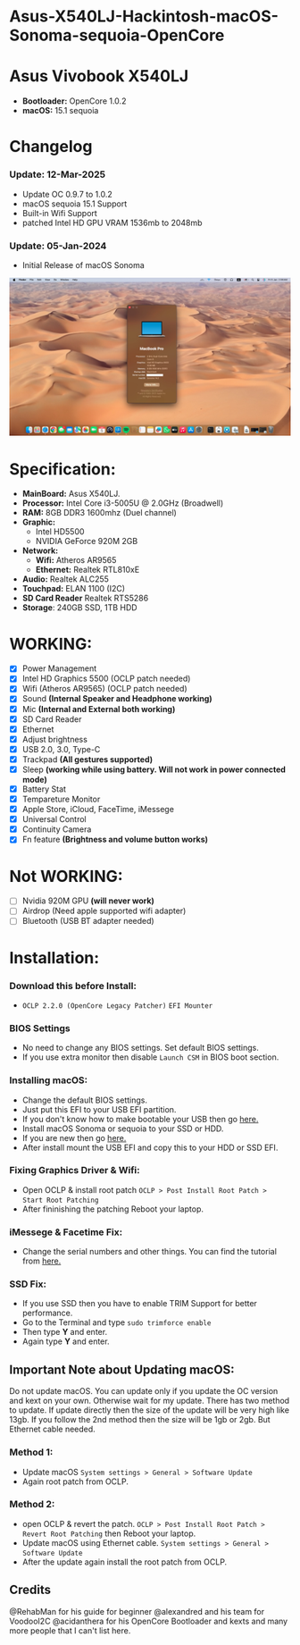 # Asus-X540LJ-Hackintosh-macOS-Sonoma-sequoia-OpenCore

# Asus Vivobook X540LJ
- **Bootloader:** OpenCore 1.0.2
- **macOS:** 15.1 sequoia

# Changelog

### Update: 12-Mar-2025
- Update OC 0.9.7 to 1.0.2
- macOS sequoia 15.1 Support
- Built-in Wifi Support
- patched Intel HD GPU VRAM 1536mb to 2048mb

### Update: 05-Jan-2024
- Initial Release of macOS Sonoma

<img src="macOS Sequoia/DOC/macOS Sonoma Asus x540LJ.jpg" width="900px" alt="Asus X540LJ macOS Sonoma OpenCore Hackintosh">

# Specification:
- **MainBoard:** Asus X540LJ.
- **Processor:** Intel Core i3-5005U @ 2.0GHz (Broadwell)
- **RAM:** 8GB DDR3 1600mhz (Duel channel)
- **Graphic:** 
  + Intel HD5500
  + NVIDIA GeForce 920M 2GB
- **Network:**
  + **Wifi:** Atheros AR9565
  + **Ethernet:** Realtek RTL810xE
- **Audio:** Realtek ALC255
- **Touchpad:** ELAN 1100 (I2C)
- **SD Card Reader** Realtek RTS5286
- **Storage**: 240GB SSD, 1TB HDD

# WORKING:
- [x] Power Management
- [x] Intel HD Graphics 5500 (OCLP patch needed)
- [x] Wifi (Atheros AR9565) (OCLP patch needed)
- [x] Sound **(Internal Speaker and Headphone working)**
- [x] Mic **(Internal and External both working)**
- [x] SD Card Reader
- [x] Ethernet
- [x] Adjust brightness 
- [x] USB 2.0, 3.0, Type-C
- [x] Trackpad **(All gestures supported)**
- [x] Sleep  **(working while using battery. Will not work in power connected mode)**
- [x] Battery Stat 
- [x] Tempareture Monitor 
- [x] Apple Store, iCloud, FaceTime, iMessege
- [x] Universal Control
- [x] Continuity Camera
- [x] Fn feature **(Brightness and volume button works)**

# Not WORKING:
- [ ] Nvidia 920M GPU   **(will never work)**
- [ ] Airdrop (Need apple supported wifi adapter)
- [ ] Bluetooth (USB BT adapter needed)

# Installation:

### Download this before Install:
- `OCLP 2.2.0 (OpenCore Legacy Patcher)`  `EFI Mounter` 

### BIOS Settings
- No need to change any BIOS settings. Set default BIOS settings.
- If you use extra monitor then disable `Launch CSM` in BIOS boot section.

### Installing macOS:
- Change the default BIOS settings.
- Just put this EFI to your USB EFI partition.
- If you don't know how to make bootable your USB then go [here.](https://dortania.github.io/OpenCore-Install-Guide/installer-guide/)
- Install macOS Sonoma or sequoia to your SSD or HDD.
- If you are new then go [here.](https://dortania.github.io/OpenCore-Install-Guide/prerequisites.html#prerequisites)
- After install mount the USB EFI and copy this to your HDD or SSD EFI.
  
### Fixing Graphics Driver & Wifi:
- Open OCLP & install root patch `OCLP > Post Install Root Patch > Start Root Patching`
- After fininishing the patching Reboot your laptop.

### iMessege & Facetime Fix:
- Change the serial numbers and other things. You can find the tutorial from [here.](https://dortania.github.io/OpenCore-Install-Guide/config-laptop.plist/broadwell.html#platforminfo)

### SSD Fix:
- If you use SSD then you have to enable TRIM Support for better performance.
- Go to the Terminal and type `sudo trimforce enable`
- Then type **Y** and enter.
- Again type **Y** and enter.

## Important Note about Updating macOS:
Do not update macOS. You can update only if you update the OC version and kext on your own. Otherwise wait for my update.
There has two method to update. If update directly then the size of the update will be very high like 13gb. If you follow the 2nd method then the size will be 1gb or 2gb. But Ethernet cable needed.

### Method 1:
- Update macOS `System settings > General > Software Update`
- Again root patch from OCLP.

### Method 2:
- open OCLP & revert the patch. `OCLP > Post Install Root Patch > Revert Root Patching` then Reboot your laptop.
- Update macOS using Ethernet cable. `System settings > General > Software Update`
- After the update again install the root patch from OCLP.

## Credits
@RehabMan for his guide for beginner
@alexandred and his team for VoodooI2C 
@acidanthera for his OpenCore Bootloader and kexts
and many more people that I can't list here.
